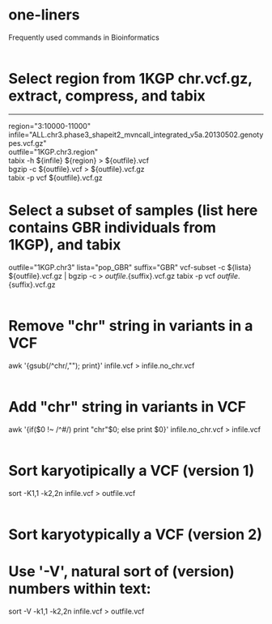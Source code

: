 # one-liners
Frequently used commands in Bioinformatics
<br>
<br>
#  Select region from 1KGP chr.vcf.gz, extract, compress, and tabix
----------
region="3:10000-11000"
<br>
infile="ALL.chr3.phase3_shapeit2_mvncall_integrated_v5a.20130502.genotypes.vcf.gz"
<br>
outfile="1KGP.chr3.region"
<br>
tabix -h ${infile} ${region} > ${outfile}.vcf
<br>
bgzip -c ${outfile}.vcf > ${outfile}.vcf.gz
<br>
tabix -p vcf ${outfile}.vcf.gz
<br>
# Select a subset of samples (list here contains GBR individuals from 1KGP), and tabix
outfile="1KGP.chr3"
lista="pop_GBR"
suffix="GBR"
vcf-subset -c ${lista} ${outfile}.vcf.gz | bgzip -c > ${outfile}.${suffix}.vcf.gz
tabix -p vcf ${outfile}.${suffix}.vcf.gz
<br>
<br>
# Remove "chr" string in variants in a VCF
awk '{gsub(/^chr/,""); print}' infile.vcf > infile.no_chr.vcf
<br>
<br>
# Add "chr" string in variants in VCF
awk '{if($0 !~ /^#/) print "chr"$0; else print $0}' infile.no_chr.vcf > infile.vcf
<br>
<br>
# Sort karyotipically a VCF (version 1)
sort -K1,1 -k2,2n infile.vcf > outfile.vcf
<br>
<br>
# Sort karyotypically a VCF (version 2)
# Use '-V', natural sort of (version) numbers within text:
sort -V -k1,1 -k2,2n infile.vcf > outfile.vcf
<br>
<br>

